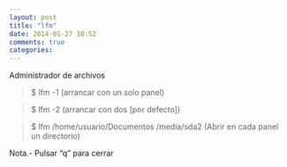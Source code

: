 ```yaml
---
layout: post
title: "lfm"
date: 2014-01-27 18:52
comments: true
categories: 
---
```

Administrador de archivos 

>$ lfm -1 (arrancar con un solo panel) 

>$ lfm -2 (arrancar con dos [por defecto]) 

>$ lfm /home/usuario/Documentos /media/sda2 (Abrir en cada panel un directorio)

Nota.- Pulsar “q” para cerrar

